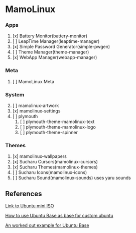 # MamoLinux

### Apps
1. [x] Battery Monitor(battery-monitor)
2. [ ] LeapTime Manager(leaptime-manager)
3. [x] Simple Password Generator(simple-pwgen)
4. [ ] Theme Manager(theme-manager)
5. [x] WebApp Manager(webapp-manager)

### Meta
1. [ ] MamoLinux Meta

### System
2. [ ] mamolinux-artwork
3. [x] mamolinux-settings
4. [ ] plymouth
	1. [ ] plymouth-theme-mamolinux-text
	2. [ ] plymouth-theme-mamolinux-logo
	3. [ ] plymouth-theme-spinner

### Themes
1. [x] mamolinux-wallpapers
2. [x] Sucharu Cursors(mamolinux-cursors)
3. [x] Sucharu Themes(mamolinux-themes)
4. [ ] Sucharu Icons(mamolinux-icons)
5. [ ] Sucharu Sound(mamolinux-sounds) uses yaru sounds


## References
[Link to Ubuntu mini ISO](http://archive.ubuntu.com/ubuntu/dists/focal/main/installer-amd64/current/legacy-images/netboot)

[How to use Ubuntu Base as base for custom ubuntu](https://wiki.ubuntu.com/Base)

[An worked out example for Ubuntu Base](https://wiki.ubuntu.com/Base/InstallationExample)
